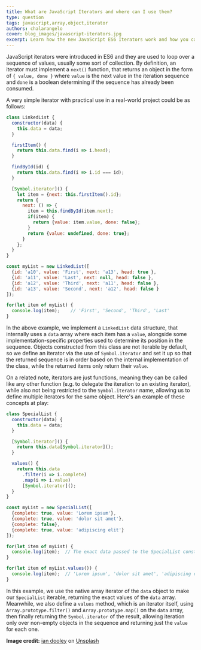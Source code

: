 ```yaml
---
title: What are JavaScript Iterators and where can I use them?
type: question
tags: javascript,array,object,iterator
authors: chalarangelo
cover: blog_images/javascript-iterators.jpg
excerpt: Learn how the new JavaScript ES6 Iterators work and how you can use them to level up your programming projects by understanding these short code examples.
---
```


JavaScript iterators were introduced in ES6 and they are used to loop over a sequence of values, usually some sort of collection. By definition, an iterator must implement a `next()` function, that returns an object in the form of `{ value, done }` where `value` is the next value in the iteration sequence and `done` is a boolean determining if the sequence has already been consumed.

A very simple iterator with practical use in a real-world project could be as follows:

```js
class LinkedList {
  constructor(data) {
    this.data = data;
  }

  firstItem() {
    return this.data.find(i => i.head);
  }

  findById(id) {
    return this.data.find(i => i.id === id);
  }

  [Symbol.iterator]() {
    let item = {next: this.firstItem().id};
    return {
      next: () => {
        item = this.findById(item.next);
        if(item) {
          return {value: item.value, done: false};
        }
        return {value: undefined, done: true};
      }
    };
  }
}

const myList = new LinkedList([
  {id: 'a10', value: 'First', next: 'a13', head: true },
  {id: 'a11', value: 'Last', next: null, head: false },
  {id: 'a12', value: 'Third', next: 'a11', head: false },
  {id: 'a13', value: 'Second', next: 'a12', head: false }
]);

for(let item of myList) {
  console.log(item);    // 'First', 'Second', 'Third', 'Last'
}
```

In the above example, we implement a `LinkedList` data structure, that internally uses a `data` array where each item has a `value`, alongside some implementation-specific properties used to determine its position in the sequence. Objects constructed from this class are not iterable by default, so we define an iterator via the use of `Symbol.iterator` and set it up so that the returned sequence is in order based on the internal implementation of the class, while the returned items only return their `value`.

On a related note, iterators are just functions, meaning they can be called like any other function (e.g. to delegate the iteration to an existing iterator), while also not being restricted to the `Symbol.iterator` name, allowing us to define multiple iterators for the same object. Here's an example of these concepts at play:

```js
class SpecialList {
  constructor(data) {
    this.data = data;
  }

  [Symbol.iterator]() {
    return this.data[Symbol.iterator]();
  }

  values() {
    return this.data
      .filter(i => i.complete)
      .map(i => i.value)
      [Symbol.iterator]();
  }
}

const myList = new SpecialList([
  {complete: true, value: 'Lorem ipsum'},
  {complete: true, value: 'dolor sit amet'},
  {complete: false},
  {complete: true, value: 'adipiscing elit'}
]);

for(let item of myList) {
  console.log(item);  // The exact data passed to the SpecialList constructor above
}

for(let item of myList.values()) {
  console.log(item);  // 'Lorem ipsum', 'dolor sit amet', 'adipiscing elit'
}
```

In this example, we use the native array iterator of the `data` object to make our `SpecialList` iterable, returning the exact values of the `data` array. Meanwhile, we also define a `values` method, which is an iterator itself, using `Array.prototype.filter()` and `Array.prototype.map()` on the `data` array, then finally returning the `Symbol.iterator` of the result, allowing iteration only over non-empty objects in the sequence and returning just the `value` for each one.


**Image credit:** [ian dooley](https://unsplash.com/@sadswim?utm_source=unsplash&utm_medium=referral&utm_content=creditCopyText) on [Unsplash](https://unsplash.com?utm_source=unsplash&utm_medium=referral&utm_content=creditCopyText)
